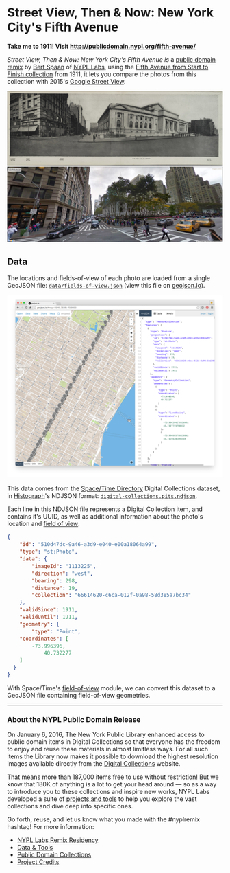 # Street View, Then & Now: New York City's Fifth Avenue

__Take me to 1911! Visit http://publicdomain.nypl.org/fifth-avenue/__

_Street View, Then & Now: New York City's Fifth Avenue is_ a [public domain remix](http://publicdomain.nypl.org) by [Bert Spaan](https://twitter.com/bertspaan) of [NYPL Labs](http://labs.nypl.org), using the [Fifth Avenue from Start to Finish collection](http://digitalcollections.nypl.org/collections/fifth-avenue-new-york-from-start-to-finish#/?tab=about) from 1911, it lets you compare the photos from this collection with
2015's [Google Street View](https://www.google.nl/maps/@40.7528429,-73.9813567,3a,75y,299.2h,96.54t/data=!3m6!1e1!3m4!1sFR-Gcj5IDRGxJ72fhcikWw!2e0!7i13312!8i6656).

![](photos/510d47dc-9a95-a3d9-e040-e00a18064a99.jpg)
![](img/street-view.jpg)

## Data

The locations and fields-of-view of each photo are loaded from a single GeoJSON file: [`data/fields-of-view.json`](data/fields-of-view.json) (view this file on [geojson.io](http://geojson.io/#data=data:text/x-url,https%3A%2F%2Fraw.githubusercontent.com%2FNYPL-publicdomain%2Ffifth-avenue%2Fgh-pages%2Fdata%2Ffields-of-view.json)).

[![](img/field-of-view.png)](data/fields-of-view.json)

This data comes from the [Space/Time Directory](http://spacetime.nypl.org/) Digital Collections dataset, in [Histograph](https://github.com/histograph/histograph)'s NDJSON format: [`digital-collections.pits.ndjson`](https://github.com/nypl-spacetime/data/blob/master/digital-collections/digital-collections.pits.ndjson).

Each line in this NDJSON file represents a Digital Collection item, and contains it's UUID, as well as additional information about the photo's location and [field of view](https://en.wikipedia.org/wiki/Field_of_view):

```json
{
	"id": "510d47dc-9a46-a3d9-e040-e00a18064a99",
	"type": "st:Photo",
	"data": {
		"imageId": "1113225",
		"direction": "west",
		"bearing": 298,
		"distance": 19,
		"collection": "66614620-c6ca-012f-0a98-58d385a7bc34"
	},
	"validSince": 1911,
	"validUntil": 1911,
	"geometry": {
		"type": "Point",
    "coordinates": [
    	-73.996396,
			40.732277
    ]
  }
}
```

With Space/Time's [field-of-view](https://github.com/nypl-spacetime/field-of-view) module, we can convert this dataset to a GeoJSON file containing field-of-view geometries.

---
### About the NYPL Public Domain Release

On January 6, 2016, The New York Public Library enhanced access to public domain items in Digital Collections so that everyone has the freedom to enjoy and reuse these materials in almost limitless ways. For all such items the Library now makes it possible to download the highest resolution images available directly from the [Digital Collections](http://digitalcollections.nypl.org) website. 

That means more than 187,000 items free to use without restriction! But we know that 180K of anything is a lot to get your head around — so as a way to introduce you to these collections and inspire new works, NYPL Labs developed a suite of [projects and tools](http://nypl.org/publicdomain) to help you explore the vast collections and dive deep into specific ones. 

Go forth, reuse, and let us know what you made with the #nyplremix hashtag! For more information:

- [NYPL Labs Remix Residency](http://www.nypl.org/help/about-nypl/fellowships-institutes/remix)
- [Data & Tools](https://github.com/NYPL-publicdomain/data-and-utilities)
- [Public Domain Collections](http://publicdomain.nypl.org)
- [Project Credits](https://github.com/NYPL-publicdomain/nypl-publicdomain.github.io#credits-for-the-january-2016-nypl-public-domain-release)
